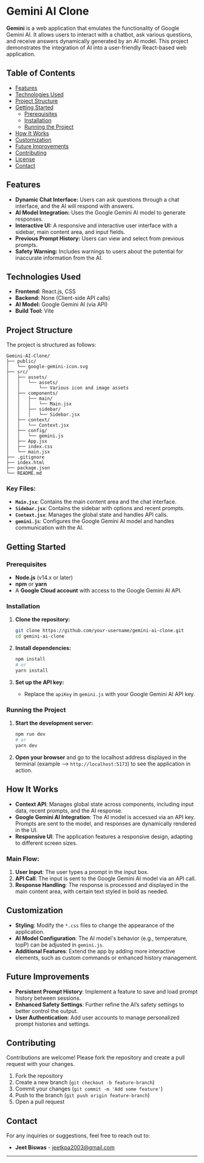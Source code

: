 
# Gemini AI Clone

**Gemini** is a web application that emulates the functionality of Google Gemini AI. It allows users to interact with a chatbot, ask various questions, and receive answers dynamically generated by an AI model. This project demonstrates the integration of AI into a user-friendly React-based web application.

## Table of Contents

- [Features](#features)
- [Technologies Used](#technologies-used)
- [Project Structure](#project-structure)
- [Getting Started](#getting-started)
  - [Prerequisites](#prerequisites)
  - [Installation](#installation)
  - [Running the Project](#running-the-project)
- [How It Works](#how-it-works)
- [Customization](#customization)
- [Future Improvements](#future-improvements)
- [Contributing](#contributing)
- [License](#license)
- [Contact](#contact)

## Features

- **Dynamic Chat Interface:** Users can ask questions through a chat interface, and the AI will respond with answers.
- **AI Model Integration:** Uses the Google Gemini AI model to generate responses.
- **Interactive UI:** A responsive and interactive user interface with a sidebar, main content area, and input fields.
- **Previous Prompt History:** Users can view and select from previous prompts.
- **Safety Warning:** Includes warnings to users about the potential for inaccurate information from the AI.

## Technologies Used

- **Frontend:** React.js, CSS
- **Backend:** None (Client-side API calls)
- **AI Model:** Google Gemini AI (via API)
- **Build Tool:** Vite

## Project Structure

The project is structured as follows:

```
Gemini-AI-Clone/
├── public/
│   └── google-gemini-icon.svg
├── src/
│   ├── assets/
│   │   └── assets/
│   │       └── Various icon and image assets
│   ├── components/
│   │   ├── main/
│   │   │   └── Main.jsx
│   │   ├── sidebar/
│   │   │   └── Sidebar.jsx
│   ├── context/
│   │   └── Context.jsx
│   ├── config/
│   │   └── gemini.js
│   ├── App.jsx
│   ├── index.css
│   └── main.jsx
├── .gitignore
├── index.html
├── package.json
└── README.md
```

### Key Files:
- **`Main.jsx`**: Contains the main content area and the chat interface.
- **`Sidebar.jsx`**: Contains the sidebar with options and recent prompts.
- **`Context.jsx`**: Manages the global state and handles API calls.
- **`gemini.js`**: Configures the Google Gemini AI model and handles communication with the AI.

## Getting Started

### Prerequisites

- **Node.js** (v14.x or later)
- **npm** or **yarn**
- A **Google Cloud account** with access to the Google Gemini AI API.

### Installation

1. **Clone the repository:**
   ```bash
   git clone https://github.com/your-username/gemini-ai-clone.git
   cd gemini-ai-clone
   ```

2. **Install dependencies:**
   ```bash
   npm install
   # or
   yarn install
   ```

3. **Set up the API key:**
   - Replace the `apiKey` in `gemini.js` with your Google Gemini AI API key.

### Running the Project

1. **Start the development server:**
   ```bash
   npm run dev
   # or
   yarn dev
   ```

2. **Open your browser** and go to the localhost address displayed in the terminal (example --> `http://localhost:5173`) to see the application in action.

## How It Works

- **Context API**: Manages global state across components, including input data, recent prompts, and the AI response.
- **Google Gemini AI Integration**: The AI model is accessed via an API key. Prompts are sent to the model, and responses are dynamically rendered in the UI.
- **Responsive UI**: The application features a responsive design, adapting to different screen sizes.

### Main Flow:
1. **User Input**: The user types a prompt in the input box.
2. **API Call**: The input is sent to the Google Gemini AI model via an API call.
3. **Response Handling**: The response is processed and displayed in the main content area, with certain text styled in bold as needed.

## Customization

- **Styling**: Modify the `*.css` files to change the appearance of the application.
- **AI Model Configuration**: The AI model's behavior (e.g., temperature, topP) can be adjusted in `gemini.js`.
- **Additional Features**: Extend the app by adding more interactive elements, such as custom commands or enhanced history management.

## Future Improvements

- **Persistent Prompt History**: Implement a feature to save and load prompt history between sessions.
- **Enhanced Safety Settings**: Further refine the AI’s safety settings to better control the output.
- **User Authentication**: Add user accounts to manage personalized prompt histories and settings.

## Contributing

Contributions are welcome! Please fork the repository and create a pull request with your changes.

1. Fork the repository
2. Create a new branch (`git checkout -b feature-branch`)
3. Commit your changes (`git commit -m 'Add some feature'`)
4. Push to the branch (`git push origin feature-branch`)
5. Open a pull request


## Contact

For any inquiries or suggestions, feel free to reach out to:
- **Jeet Biswas** - jeetkpa2003@gmail.com

---



